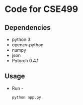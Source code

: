 # Code for CSE499

## Dependencies

- python 3
- opencv-python
- numpy
- json
- Pytorch 0.4.1

## Usage

- Run - 
  ```python
  python app.py
  ```
